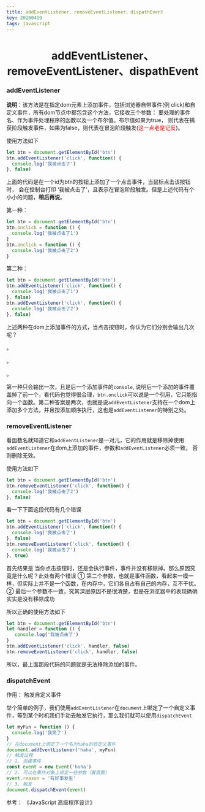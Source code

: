 ```yaml
---
title: addEventListener、removeEventListener、dispathEvent
key: 20200419
tags: javascript
---
```

<center><h1>addEventListener、removeEventListener、dispathEvent</h1></center>



### addEventListener

**说明**：该方法是在指定dom元素上添加事件，包括浏览器自带事件(例 click)和自定义事件，所有dom节点中都包含这个方法，它接收三个参数： 要处理的事件名、作为事件处理程序的函数以及一个布尔值。布尔值如果为true， 则代表在捕获阶段触发事件，如果为false，则代表在冒泡阶段触发(<font color='red'>这一点老是记反</font>)。
<!--more-->
使用方法如下

```javascript
let btn = document.getElementById('btn')
btn.addEventListener('click', function() {
  console.log('我被点击了')
}, false)
```

上面的代码是在一个id为btn的按钮上添加了一个点击事件，当鼠标点击该按钮时， 会在控制台打印 ‘我被点击了’，且表示在冒泡阶段触发。但是上述代码有个小小的问题，**稍后再说**。

第一种：

```javascript
let btn = document.getElementById('btn')
btn.onclick = function () {
  console.log('我被点击了1')
}
btn.onclick = function () {
  console.log('我被点击了2')
}
```

第二种：

```javascript
let btn = document.getElementById('btn')
btn.addEventListener('click', function() {
  console.log('我被点击了1')
}, false)
btn.addEventListener('click', function() {
  console.log('我被点击了2')
}, false)
```

上述两种在dom上添加事件的方式，当点击按钮时，你认为它们分别会输出几次呢？

。

。

。

第一种只会输出一次，且是后一个添加事件的`console`, 说明后一个添加的事件覆盖掉了前一个，看代码也觉得很合理，`btn.onclick`可以说是一个引用，它只能指向一个函数。第二种答案是两次，也就是说`addEventListener`支持在一个dom上添加多个方法，并且按添加顺序执行，这也是`addEventListener`的特别之处。



### removeEventListener

看函数名就知道它和`addEventListener`是一对儿，它的作用就是移除掉使用`addEventListener`在dom上添加的事件，参数和`addEventListener`必须一致， 否则删除无效。

使用方法如下

```javascript
let btn = document.getElementById('btn')
btn.removeEventListener('click', function() {
  console.log('我被点击了2')
}, false)
```

看一下下面这段代码有几个错误

```javascript
let btn = document.getElementById('btn')
btn.addEventListener('click', function() {
  console.log('我被点击了')
}, false)
btn.removeEventListener('click', function() {
  console.log('我被点击了')
}, true)
```

首先结果是 当你点击按钮时，还是会执行事件，事件并没有移除掉。那么原因究竟是什么呢？此处有两个错误 ① 第二个参数，也就是事件函数，看起来一模一样，但实际上并不是一个函数，在内存中，它们各自占有自己的内存，互不干扰。② 最后一个参数不一致，究其深层原因不是很清楚，但是在浏览器中的表现确确实实是没有移除成功

所以正确的使用方法如下 

```javascript
let btn = document.getElementById('btn')
let handler = function () {
   console.log('我被点击了')
}
btn.addEventListener('click', handler, false)
btn.removeEventListener('click', handler, false)
```

所以，最上面那段代码的问题就是无法移除添加的事件。

### dispatchEvent

作用： 触发自定义事件

举个简单的例子，我们使用`addEventListener`在`document`上绑定了一个自定义事件，等到某个时机我们手动去触发它执行，那么我们就可以使用`dispatchEvent`

```javascript
let myFun = function () {
  console.log('我笑了')
}
// 在document上绑定了一个名为haha的自定义事件
document.addEventListener('haha', myFun)
// 触发过程
// 1. 创建事件
const event = new Event('haha')
// 2. 可以在事件对象上绑定一些参数（看需要）
event.reason = '有好事发生'
// 3. 触发
document.dispatchEvent(event)
```



参考： 《JavaScript 高级程序设计》